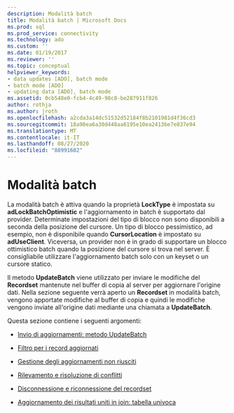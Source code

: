 ```yaml
---
description: Modalità batch
title: Modalità batch | Microsoft Docs
ms.prod: sql
ms.prod_service: connectivity
ms.technology: ado
ms.custom: ''
ms.date: 01/19/2017
ms.reviewer: ''
ms.topic: conceptual
helpviewer_keywords:
- data updates [ADO], batch mode
- batch mode [ADO]
- updating data [ADO], batch mode
ms.assetid: 0cb548e0-fcb4-4c49-98c8-be287911f826
author: rothja
ms.author: jroth
ms.openlocfilehash: a2cda3a14dc51532d52184f8b2101981d4f36cd3
ms.sourcegitcommit: 18a98ea6a30d448aa6195e10ea2413be7e837e94
ms.translationtype: MT
ms.contentlocale: it-IT
ms.lasthandoff: 08/27/2020
ms.locfileid: "88991602"
---
```

# <a name="batch-mode"></a>Modalità batch
La modalità batch è attiva quando la proprietà **LockType** è impostata su **adLockBatchOptimistic** e l'aggiornamento in batch è supportato dal provider. Determinate impostazioni del tipo di blocco non sono disponibili a seconda della posizione del cursore. Un tipo di blocco pessimistico, ad esempio, non è disponibile quando **CursorLocation** è impostato su **adUseClient**. Viceversa, un provider non è in grado di supportare un blocco ottimistico batch quando la posizione del cursore si trova nel server. È consigliabile utilizzare l'aggiornamento batch solo con un keyset o un cursore statico.  
  
 Il metodo **UpdateBatch** viene utilizzato per inviare le modifiche del **Recordset** mantenute nel buffer di copia al server per aggiornare l'origine dati. Nella sezione seguente verrà aperto un **Recordset** in modalità batch, vengono apportate modifiche al buffer di copia e quindi le modifiche vengono inviate all'origine dati mediante una chiamata a **UpdateBatch**.  
  
 Questa sezione contiene i seguenti argomenti:  
  
-   [Invio di aggiornamenti: metodo UpdateBatch](./sending-the-updates-updatebatch-method.md)  
  
-   [Filtro per i record aggiornati](./filtering-for-updated-records.md)  
  
-   [Gestione degli aggiornamenti non riusciti](./dealing-with-failed-updates.md)  
  
-   [Rilevamento e risoluzione di conflitti](./detecting-and-resolving-conflicts.md)  
  
-   [Disconnessione e riconnessione del recordset](./disconnecting-and-reconnecting-the-recordset.md)  
  
-   [Aggiornamento dei risultati uniti in join: tabella univoca](./updating-joined-results-unique-table.md)